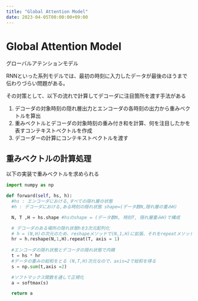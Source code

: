 ```yaml
---
title: "Global Attention Model"
date: 2023-04-05T00:00:00+09:00
---
```

# Global Attention Model

グローバルアテンションモデル

RNNといった系列モデルでは、最初の時刻に入力したデータが最後のほうまで伝わりづらい問題がある。

その対策として、以下の流れで計算してデコーダに注目箇所を渡す手法がある
1. デコーダの対象時刻の隠れ層出力とエンコーダの各時刻の出力から重みベクトルを算出
2. 重みベクトルとデコーダの対象時刻の重み付き和を計算、何を注目したかを表すコンテキストベクトルを作成
3. デコーダーの計算にコンテキストベクトルを渡す

## 重みベクトルの計算処理

以下の実装で重みベクトルを求められる

``` python
import numpy as np

def forward(self, hs, h):
  #hs : エンコーダにおける,すべての隠れ層の状態
  #h : デコーダにおける,ある時刻の隠れ状態 shape=(データ数N,隠れ層の重みH)

  N, T ,H = hs.shape #hsのshape = (データ数N, 時刻T, 隠れ層重みH)で構成

  # デコーダのある場所の隠れ状態hを3次元配列化
  # h = (N,H)の次元のため、reshapeメソッドで(N,1,H)に拡張、それをrepeatメソッドでaxis=1の軸でT分繰り返すことで、(N,T,H)次元のベクトルを作成する
  hr = h.reshape(N,1,H).repeat(T, axis = 1)
  
  #エンコーダの隠れ状態とデコーダの隠れ状態で内積
  t = hs * hr
  #データの重みの総和をとる (N,T,H)次元なので、axis=2で総和を得る
  s = np.sum(t,axis =2)

  #ソフトマックス関数を通して正規化
  a = softmax(s)

  return a

```


